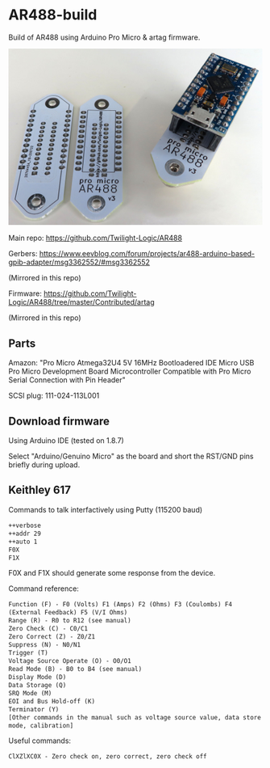 # AR488-build

Build of AR488 using Arduino Pro Micro & artag firmware.

![PCBs](PCBs.jpg)

Main repo: https://github.com/Twilight-Logic/AR488

Gerbers: https://www.eevblog.com/forum/projects/ar488-arduino-based-gpib-adapter/msg3362552/#msg3362552

(Mirrored in this repo)

Firmware: https://github.com/Twilight-Logic/AR488/tree/master/Contributed/artag

(Mirrored in this repo)

## Parts

Amazon: "Pro Micro Atmega32U4 5V 16MHz Bootloadered IDE Micro USB Pro Micro Development Board Microcontroller Compatible with Pro Micro Serial Connection with Pin Header"

SCSI plug: 111-024-113L001

## Download firmware

Using Arduino IDE (tested on 1.8.7)

Select "Arduino/Genuino Micro" as the board and short the RST/GND pins briefly during upload.

## Keithley 617

Commands to talk interfactively using Putty (115200 baud)

```
++verbose
++addr 29
++auto 1
F0X
F1X
```

F0X and F1X should generate some response from the device.

Command reference:

```
Function (F) - F0 (Volts) F1 (Amps) F2 (Ohms) F3 (Coulombs) F4 (External Feedback) F5 (V/I Ohms)
Range (R) - R0 to R12 (see manual)
Zero Check (C) - C0/C1
Zero Correct (Z) - Z0/Z1
Suppress (N) - N0/N1
Trigger (T)
Voltage Source Operate (O) - O0/O1
Read Mode (B) - B0 to B4 (see manual)
Display Mode (D)
Data Storage (Q)
SRQ Mode (M)
EOI and Bus Hold-off (K)
Terminator (Y)
[Other commands in the manual such as voltage source value, data store mode, calibration]
```

Useful commands:

```
ClXZlXC0X - Zero check on, zero correct, zero check off
```
